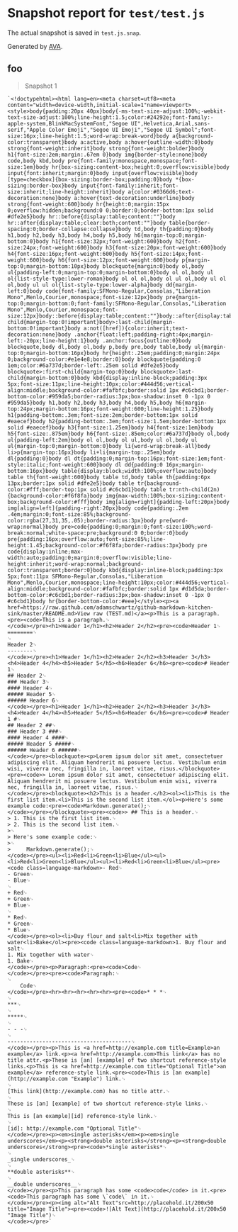 # Snapshot report for `test/test.js`

The actual snapshot is saved in `test.js.snap`.

Generated by [AVA](https://avajs.dev).

## foo

> Snapshot 1

    `<!doctypehtml><html lang=en><meta charset=utf8><meta content="width=device-width,initial-scale=1"name=viewport><style>body{padding:20px 40px}body{-ms-text-size-adjust:100%;-webkit-text-size-adjust:100%;line-height:1.5;color:#24292e;font-family:-apple-system,BlinkMacSystemFont,"Segoe UI",Helvetica,Arial,sans-serif,"Apple Color Emoji","Segoe UI Emoji","Segoe UI Symbol";font-size:16px;line-height:1.5;word-wrap:break-word}body a{background-color:transparent}body a:active,body a:hover{outline-width:0}body strong{font-weight:inherit}body strong{font-weight:bolder}body h1{font-size:2em;margin:.67em 0}body img{border-style:none}body code,body kbd,body pre{font-family:monospace,monospace;font-size:1em}body hr{box-sizing:content-box;height:0;overflow:visible}body input{font:inherit;margin:0}body input{overflow:visible}body [type=checkbox]{box-sizing:border-box;padding:0}body *{box-sizing:border-box}body input{font-family:inherit;font-size:inherit;line-height:inherit}body a{color:#0366d6;text-decoration:none}body a:hover{text-decoration:underline}body strong{font-weight:600}body hr{height:0;margin:15px 0;overflow:hidden;background:0 0;border:0;border-bottom:1px solid #dfe2e5}body hr::before{display:table;content:""}body hr::after{display:table;clear:both;content:""}body table{border-spacing:0;border-collapse:collapse}body td,body th{padding:0}body h1,body h2,body h3,body h4,body h5,body h6{margin-top:0;margin-bottom:0}body h1{font-size:32px;font-weight:600}body h2{font-size:24px;font-weight:600}body h3{font-size:20px;font-weight:600}body h4{font-size:16px;font-weight:600}body h5{font-size:14px;font-weight:600}body h6{font-size:12px;font-weight:600}body p{margin-top:0;margin-bottom:10px}body blockquote{margin:0}body ol,body ul{padding-left:0;margin-top:0;margin-bottom:0}body ol ol,body ul ol{list-style-type:lower-roman}body ol ol ol,body ol ul ol,body ul ol ol,body ul ul ol{list-style-type:lower-alpha}body dd{margin-left:0}body code{font-family:SFMono-Regular,Consolas,"Liberation Mono",Menlo,Courier,monospace;font-size:12px}body pre{margin-top:0;margin-bottom:0;font-family:SFMono-Regular,Consolas,"Liberation Mono",Menlo,Courier,monospace;font-size:12px}body::before{display:table;content:""}body::after{display:table;clear:both;content:""}body>:first-child{margin-top:0!important}body>:last-child{margin-bottom:0!important}body a:not([href]){color:inherit;text-decoration:none}body .anchor{float:left;padding-right:4px;margin-left:-20px;line-height:1}body .anchor:focus{outline:0}body blockquote,body dl,body ol,body p,body pre,body table,body ul{margin-top:0;margin-bottom:16px}body hr{height:.25em;padding:0;margin:24px 0;background-color:#e1e4e8;border:0}body blockquote{padding:0 1em;color:#6a737d;border-left:.25em solid #dfe2e5}body blockquote>:first-child{margin-top:0}body blockquote>:last-child{margin-bottom:0}body kbd{display:inline-block;padding:3px 5px;font-size:11px;line-height:10px;color:#444d56;vertical-align:middle;background-color:#fafbfc;border:solid 1px #c6cbd1;border-bottom-color:#959da5;border-radius:3px;box-shadow:inset 0 -1px 0 #959da5}body h1,body h2,body h3,body h4,body h5,body h6{margin-top:24px;margin-bottom:16px;font-weight:600;line-height:1.25}body h1{padding-bottom:.3em;font-size:2em;border-bottom:1px solid #eaecef}body h2{padding-bottom:.3em;font-size:1.5em;border-bottom:1px solid #eaecef}body h3{font-size:1.25em}body h4{font-size:1em}body h5{font-size:.875em}body h6{font-size:.85em;color:#6a737d}body ol,body ul{padding-left:2em}body ol ol,body ol ul,body ul ol,body ul ul{margin-top:0;margin-bottom:0}body li{word-wrap:break-all}body li>p{margin-top:16px}body li+li{margin-top:.25em}body dl{padding:0}body dl dt{padding:0;margin-top:16px;font-size:1em;font-style:italic;font-weight:600}body dl dd{padding:0 16px;margin-bottom:16px}body table{display:block;width:100%;overflow:auto}body table th{font-weight:600}body table td,body table th{padding:6px 13px;border:1px solid #dfe2e5}body table tr{background-color:#fff;border-top:1px solid #c6cbd1}body table tr:nth-child(2n){background-color:#f6f8fa}body img{max-width:100%;box-sizing:content-box;background-color:#fff}body img[align=right]{padding-left:20px}body img[align=left]{padding-right:20px}body code{padding:.2em .4em;margin:0;font-size:85%;background-color:rgba(27,31,35,.05);border-radius:3px}body pre{word-wrap:normal}body pre>code{padding:0;margin:0;font-size:100%;word-break:normal;white-space:pre;background:0 0;border:0}body pre{padding:16px;overflow:auto;font-size:85%;line-height:1.45;background-color:#f6f8fa;border-radius:3px}body pre code{display:inline;max-width:auto;padding:0;margin:0;overflow:visible;line-height:inherit;word-wrap:normal;background-color:transparent;border:0}body kbd{display:inline-block;padding:3px 5px;font:11px SFMono-Regular,Consolas,"Liberation Mono",Menlo,Courier,monospace;line-height:10px;color:#444d56;vertical-align:middle;background-color:#fafbfc;border:solid 1px #d1d5da;border-bottom-color:#c6cbd1;border-radius:3px;box-shadow:inset 0 -1px 0 #c6cbd1}body hr{border-bottom-color:#eee}</style><p><a href=https://raw.github.com/adamschwartz/github-markdown-kitchen-sink/master/README.md>View raw (TEST.md)</a><p>This is a paragraph.<pre><code>This is a paragraph.␊
    </code></pre><h1>Header 1</h1><h2>Header 2</h2><pre><code>Header 1␊
    ========␊
    ␊
    Header 2␊
    --------␊
    </code></pre><h1>Header 1</h1><h2>Header 2</h2><h3>Header 3</h3><h4>Header 4</h4><h5>Header 5</h5><h6>Header 6</h6><pre><code># Header 1␊
    ## Header 2␊
    ### Header 3␊
    #### Header 4␊
    ##### Header 5␊
    ###### Header 6␊
    </code></pre><h1>Header 1</h1><h2>Header 2</h2><h3>Header 3</h3><h4>Header 4</h4><h5>Header 5</h5><h6>Header 6</h6><pre><code># Header 1 #␊
    ## Header 2 ##␊
    ### Header 3 ###␊
    #### Header 4 ####␊
    ##### Header 5 #####␊
    ###### Header 6 ######␊
    </code></pre><blockquote><p>Lorem ipsum dolor sit amet, consectetuer adipiscing elit. Aliquam hendrerit mi posuere lectus. Vestibulum enim wisi, viverra nec, fringilla in, laoreet vitae, risus.</blockquote><pre><code>> Lorem ipsum dolor sit amet, consectetuer adipiscing elit. Aliquam hendrerit mi posuere lectus. Vestibulum enim wisi, viverra nec, fringilla in, laoreet vitae, risus.␊
    </code></pre><blockquote><h2>This is a header.</h2><ol><li>This is the first list item.<li>This is the second list item.</ol><p>Here's some example code:<pre><code>Markdown.generate();␊
    </code></pre></blockquote><pre><code>> ## This is a header.␊
    > 1. This is the first list item.␊
    > 2. This is the second list item.␊
    >␊
    > Here's some example code:␊
    >␊
    >     Markdown.generate();␊
    </code></pre><ul><li>Red<li>Green<li>Blue</ul><ul><li>Red<li>Green<li>Blue</ul><ul><li>Red<li>Green<li>Blue</ul><pre><code class=language-markdown>- Red␊
    - Green␊
    - Blue␊
    ␊
    + Red␊
    + Green␊
    + Blue␊
    ␊
    * Red␊
    * Green␊
    * Blue␊
    </code></pre><ol><li>Buy flour and salt<li>Mix together with water<li>Bake</ol><pre><code class=language-markdown>1. Buy flour and salt␊
    1. Mix together with water␊
    1. Bake␊
    </code></pre><p>Paragraph:<pre><code>Code␊
    </code></pre><pre><code>Paragraph:␊
    ␊
        Code␊
    </code></pre><hr><hr><hr><hr><hr><pre><code>* * *␊
    ␊
    ***␊
    ␊
    *****␊
    ␊
    - - -␊
    ␊
    ---------------------------------------␊
    </code></pre><p>This is <a href=http://example.com title=Example>an example</a> link.<p><a href=http://example.com>This link</a> has no title attr.<p>These is [an] [example] of two shortcut reference-style links.<p>This is <a href=http://example.com title="Optional Title">an example</a> reference-style link.<pre><code>This is [an example](http://example.com "Example") link.␊
    ␊
    [This link](http://example.com) has no title attr.␊
    ␊
    These is [an] [example] of two shortcut reference-style links.␊
    ␊
    This is [an example][id] reference-style link.␊
    ␊
    [id]: http://example.com "Optional Title"␊
    </code></pre><p><em>single asterisks</em><p><em>single underscores</em><p><strong>double asterisks</strong><p><strong>double underscores</strong><pre><code>*single asterisks*␊
    ␊
    _single underscores_␊
    ␊
    **double asterisks**␊
    ␊
    __double underscores__␊
    </code></pre><p>This paragraph has some <code>code</code> in it.<pre><code>This paragraph has some \`code\` in it.␊
    </code></pre><p><img alt="Alt Text"src=http://placehold.it/200x50 title="Image Title"><pre><code>![Alt Text](http://placehold.it/200x50 "Image Title")␊
    </code></pre>`
